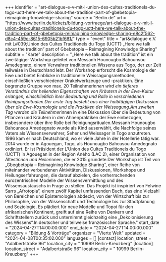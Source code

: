 +++
identifier = "art-dialogue-e-v-mit-l-union-des-cultes-traditionels-du-togo-uctt-here-we-talk-about-the-tradition-part-of-gbebetopia-reimagining-knowledge-sharing"
source = "Berlin.de"
url = "https://www.berlin.de/tickets/bildung-vortraege/art-dialogue-e-v-mit-l-union-des-cultes-traditionels-du-togo-uctt-here-we-talk-about-the-tradition-part-of-gbebetopia-reimagining-knowledge-sharing-e8c2f562-d8c4-459c-8615-6905b21bf681/"
type = "event"
title = "art&dialogue e.V. mit L#039;Union des Cultes Traditionels du Togo (UCTT) „Here we talk about the tradition“ part of Gbebetopia – Reimagining Knowledge Sharing"
subtitle = "Karte"
description = "„Here we talk about the tradition“ ist ein zweitägiger Workshop geleitet von Messanh Hounougbo Bahounsou Amedegnato, einem Verwahrer traditionellen Wissens aus Togo, der zur Zeit teilweise in Deutschland lebt. Der Workshop erforscht die Kosmologie der Ewe und bietet Einblicke in traditionelle Weissagungsmethoden, einschließlich verschiedener Orakelwerkzeuge und -praktiken. Eine begrenzte Gruppe von max. 20 Teilnehmer*innen wird ein tieferes Verständnis der heilenden Eigenschaften von Kräutern in der Ewe-Kultur erlangen, einschließlich ihrer Bedeutung und Rolle in verschiedenen Reinigungsritualen.Der erste Tag besteht aus einer halbtägigen Diskussion über die Ewe-Kosmologie und die Praktiken der Weissagung.Am zweiten Tag werden die Teilnehmer*innen in eine Diskussion über die Bedeutung von Pflanzen und Kräutern in den Ahnenpraktiken der Ewe einbezogen, insbesondere über ihre Rolle bei Reinigungsritualen.Messanh Hounougbo Bahounsou Amedegnato wurde als Kind auserwählt, die Nachfolge seines Vaters als Wissensverwahrer, Seher und Weissager in Togo anzutreten. 1996 kam er nach Deutschland, wo er viele Jahre in der Hotellerie tätig war. 2014 wurde er in Agouegan, Togo, als Hounougbo Bahousou Amedegnato ordiniert. Er ist Präsident der L'Union des Cultes Traditionels du Togo (UCTT) in Agouegan in der Region Aného (LAC 2), einer Organisation von Ältest*innen und Heiler*innen, die er 2015 gründete.Der Workshop ist Teil von „Gbegbetopia – Reimagining Knowledge Sharing“, einer Reihe von miteinander verbundenen Aktivitäten, Diskussionen, Workshops und Heilungserfahrungen, die darauf abzielen, die vorherrschenden eurozentrischen Modelle der Wissensvermittlung und des Wissensaustauschs in Frage zu stellen. Das Projekt ist inspiriert von Felwine Sarrs „Afrotopia“, einem zwölf Kapitel umfassenden Buch, das eine Vielzahl von Bereichen und Epistemologien abdeckt, von der Wirtschaft bis zur Philosophie, von der Wissenschaft und Technologie bis zur Stadtplanung und Soziologie. Es plädiert für neue Modelle und Topoi für den afrikanischen Kontinent, greift auf eine Reihe von Denkern und Schriftstellern zurück und unternimmt gleichzeitig eine „Dekolonisierung des Wissens“.In deutscher und teilweise französischer Sprache."
start_date = "2024-04-27T14:00:00.000"
end_date = "2024-04-27T14:00:00.000"
category = "Bildung & Vorträge"
organizer = "Vierte Welt"
updated = "2024-04-08T00:35:02.000"
languages = []
[contact]
location_street = "Adalbertstraße 96"
location_city = " 10999 Berlin-Kreuzberg"
[location]
location_street = "Adalbertstraße 96"
location_city = " 10999 Berlin-Kreuzberg"
+++
